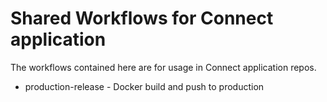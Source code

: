 # Shared Workflows for Connect application

The workflows contained here are for usage in Connect application repos.

 * production-release - Docker build and push to production

